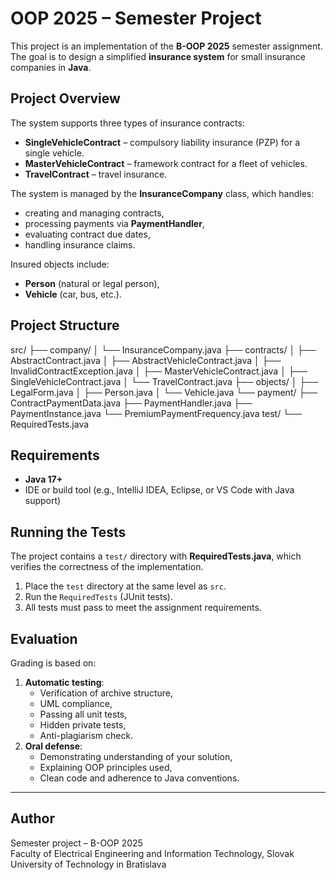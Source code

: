 # OOP 2025 – Semester Project

This project is an implementation of the **B-OOP 2025** semester assignment.  
The goal is to design a simplified **insurance system** for small insurance companies in **Java**.

## Project Overview

The system supports three types of insurance contracts:

- **SingleVehicleContract** – compulsory liability insurance (PZP) for a single vehicle.  
- **MasterVehicleContract** – framework contract for a fleet of vehicles.  
- **TravelContract** – travel insurance.  

The system is managed by the **InsuranceCompany** class, which handles:
- creating and managing contracts,  
- processing payments via **PaymentHandler**,  
- evaluating contract due dates,  
- handling insurance claims.  

Insured objects include:
- **Person** (natural or legal person),  
- **Vehicle** (car, bus, etc.).  

## Project Structure

src/
├── company/
│ └── InsuranceCompany.java
├── contracts/
│ ├── AbstractContract.java
│ ├── AbstractVehicleContract.java
│ ├── InvalidContractException.java
│ ├── MasterVehicleContract.java
│ ├── SingleVehicleContract.java
│ └── TravelContract.java
├── objects/
│ ├── LegalForm.java
│ ├── Person.java
│ └── Vehicle.java
└── payment/
├── ContractPaymentData.java
├── PaymentHandler.java
├── PaymentInstance.java
└── PremiumPaymentFrequency.java
test/
└── RequiredTests.java


## Requirements

- **Java 17+**  
- IDE or build tool (e.g., IntelliJ IDEA, Eclipse, or VS Code with Java support)  

## Running the Tests

The project contains a `test/` directory with **RequiredTests.java**, which verifies the correctness of the implementation.

1. Place the `test` directory at the same level as `src`.  
2. Run the `RequiredTests` (JUnit tests).  
3. All tests must pass to meet the assignment requirements.  

## Evaluation

Grading is based on:
1. **Automatic testing**:
   - Verification of archive structure,  
   - UML compliance,  
   - Passing all unit tests,  
   - Hidden private tests,  
   - Anti-plagiarism check.  
2. **Oral defense**:
   - Demonstrating understanding of your solution,  
   - Explaining OOP principles used,  
   - Clean code and adherence to Java conventions.  

---

## Author
Semester project – B-OOP 2025  
Faculty of Electrical Engineering and Information Technology, Slovak University of Technology in Bratislava
